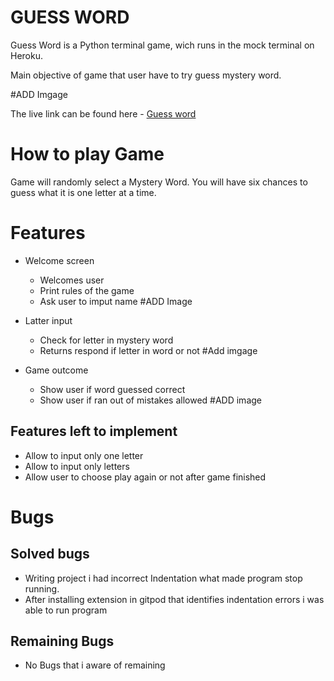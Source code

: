 # GUESS WORD 

Guess Word is a Python terminal game, wich runs in the mock terminal on Heroku.

Main objective of game that user have to try guess mystery word.

#ADD Imgage

The live link can be found here - [Guess word](https://guess-word-g.herokuapp.com/)

# How to play Game

Game will randomly select a Mystery Word.
You will have six chances to guess what it
is one letter at a time. 

# Features

* Welcome screen
  * Welcomes user
  * Print rules of the game
  * Ask user to imput name
 #ADD Image
 
* Latter input
  * Check for letter in mystery word
  * Returns respond if letter in word or not
  #Add imgage
  
* Game outcome
  * Show user if word guessed correct
  * Show user if ran out of mistakes allowed
  #ADD image
  
## Features left to implement
* Allow to input only one letter
* Allow to input only letters
* Allow user to choose play again or not after game finished

# Bugs
## Solved bugs
* Writing project i had incorrect Indentation what made program stop running. 
* After installing extension in gitpod that identifies indentation errors i was able to run program

## Remaining Bugs
* No Bugs that i aware of remaining


  
